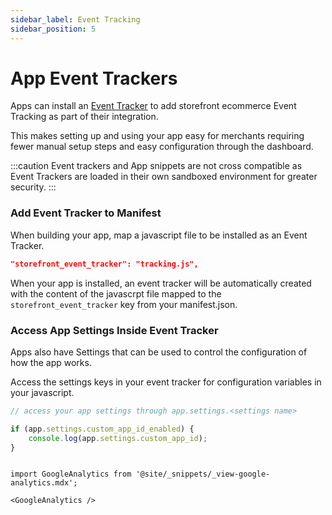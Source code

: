 ```yaml
---
sidebar_label: Event Tracking
sidebar_position: 5
---
```

# App Event Trackers

Apps can install an [Event Tracker](/docs/themes/event-tracking.md) to add storefront ecommerce Event Tracking as part of their integration.

This makes setting up and using your app easy for merchants requiring fewer manual setup steps and easy configuration through the dashboard.


:::caution
Event trackers and App snippets are not cross compatible as Event Trackers are loaded in their own sandboxed environment for greater security.
:::

### Add Event Tracker to Manifest

When building your app, map a javascript file to be installed as an Event Tracker.

```json title="Example Storefront Event Tracker"
"storefront_event_tracker": "tracking.js",
```

When your app is installed, an event tracker will be automatically created with the content of the javascrpt file mapped to the `storefront_event_tracker` key from your manifest.json.

### Access App Settings Inside Event Tracker

Apps also have Settings that can be used to control the configuration of how the app works.

Access the settings keys in your event tracker for configuration variables in your javascript.

```javascript title="Example Settings Usage in Snippet"
// access your app settings through app.settings.<settings name>

if (app.settings.custom_app_id_enabled) {
    console.log(app.settings.custom_app_id);
}
```

```mdx-code-block

import GoogleAnalytics from '@site/_snippets/_view-google-analytics.mdx';

<GoogleAnalytics />

```
